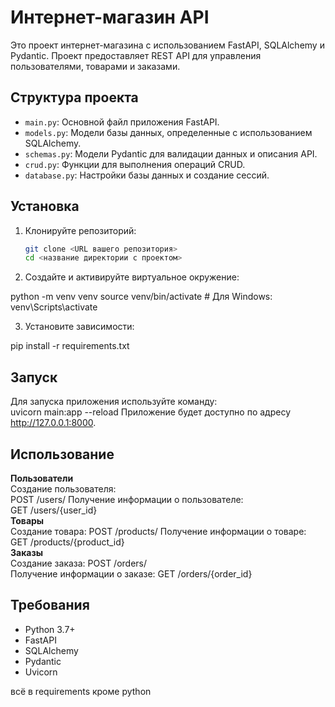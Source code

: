 # Интернет-магазин API

Это проект интернет-магазина с использованием FastAPI, SQLAlchemy и Pydantic. Проект предоставляет REST API для управления пользователями, товарами и заказами.

## Структура проекта

- `main.py`: Основной файл приложения FastAPI.
- `models.py`: Модели базы данных, определенные с использованием SQLAlchemy.
- `schemas.py`: Модели Pydantic для валидации данных и описания API.
- `crud.py`: Функции для выполнения операций CRUD.
- `database.py`: Настройки базы данных и создание сессий.

## Установка

1. Клонируйте репозиторий:

   ```bash
   git clone <URL вашего репозитория>
   cd <название директории с проектом>
2. Создайте и активируйте виртуальное окружение:  

python -m venv venv
source venv/bin/activate  # Для Windows: venv\Scripts\activate

3. Установите зависимости:  

pip install -r requirements.txt
  
## Запуск  
Для запуска приложения используйте команду:  
uvicorn main:app --reload
Приложение будет доступно по адресу http://127.0.0.1:8000.

## Использование
**Пользователи**  
Создание пользователя:  
POST /users/
Получение информации о пользователе:  
GET /users/{user_id}  
**Товары**  
Создание товара: POST /products/ 
Получение информации о товаре: GET /products/{product_id}  
**Заказы**  
Создание заказа: POST /orders/  
Получение информации о заказе: GET /orders/{order_id}

## Требования

* Python 3.7+
* FastAPI
* SQLAlchemy
* Pydantic
* Uvicorn

всё в requirements кроме python